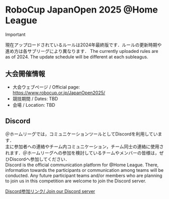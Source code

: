 # RoboCup JapanOpen 2025 @Home League

> [!IMPORTANT]
> 現在アップロードされているルールは2024年最終版です．ルールの更新時期や進め方は各サブリーグにより異なります．
> The currently uploaded rules are as of 2024. The update schedule will be different at each subleagus.

## 大会開催情報

* 大会ウェブページ / Official page: https://www.robocup.or.jp/JapanOpen2025/
* 競技期間 / Dates: TBD
* 会場 / Location: TBD

## Discord

＠ホームリーグでは，コミュニケーションツールとしてDiscordを利用しています．  
主に参加者への連絡やチーム内コミュニケーション，チーム同士の連絡に使用されます．＠ホームリーグへの参加を検討しているチームやメンバーの皆様は，ぜひDiscordへ参加してください．<br>
Discord is the official communication platform for @Home League. There, information towards the participants or communication among teams will be conducted. Any future participant teams and/or members who are planning to join us in this competition are welcome to join the Discord server.

[Discord参加リンク/ Join our Discord server](https://discord.gg/8gJYJqUVZA)